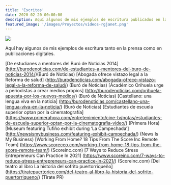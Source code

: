 ```yaml
---
title: 'Escritos'
date: 2020-02-20 00:00:00
description: Aquí algunos de mis ejemplos de escritura publicados en la prensa tradicional y medios digitales.
featured_image: '/images/Proyectos/videos-rgjanet.png'
---
```


![](www.rgjanet.com/images/Proyectos/videos-rgjanet.png)

Aquí hay algunos de mis ejemplos de escritura tanto en la prensa como en publicaciones digitales.

[De estudianes a mentores del Buró de Noticias 2014] (http://burodenoticias.com/de-estudiantes-a-mentores-del-buro-de-noticias-2014/)(Buró de Noticias)
[Abogada ofrece vistazo legal a la Reforma de salud] (http://burodenoticias.com/abogada-ofrece-vistazo-legal-a-la-reforma-de-salud/) (Buró de Noticias)
[Académico Orihuela urge a periodistas a crear medios propios] (http://burodenoticias.com/orihuela-apuesta-por-los-nuevos-medios/) (Buró de Noticias)
[Castellano: una lengua viva en la noticia] (http://burodenoticias.com/castellano-una-lengua-viva-en-la-noticia/) (Buró de Noticias)
[Estudiantes de escuela superior optan por la cinematografía] (https://www.primerahora.com/entretenimiento/cine-tv/notas/estudiantes-de-escuela-superior-optan-por-la-cinematografia-video/) (Primera Hora)
[Museum featuring Tufiño exhibit during ‘La Campechada’] (http://newsismybusiness.com/featuring-exhibit-campechada/) (News Is My Business)
[Working From Home? 18 Tips From The Score Inc Remote Team] (https://www.scoreceo.com/working-from-home-18-tips-from-the-score-remote-team/) (Scoreinc.com)
[7 Ways to Reduce Stress Entrepreneurs Can Practice In 2021] (https://www.scoreinc.com/7-ways-to-reduce-stress-entrepreneurs-can-practice-in-2021/) (Scoreinc.com)
[Del teatro al libro La historia del sofrito puertorriqueño] (https://tiratepuertorico.com/del-teatro-al-libro-la-historia-del-sofrito-puertorriqueno/) (Tírate PR)